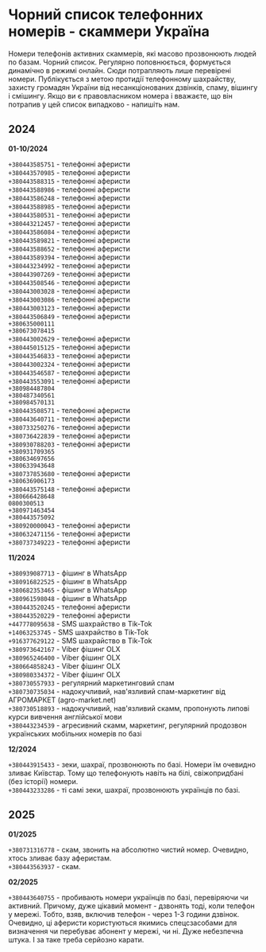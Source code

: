 # Чорний список телефонних номерів - скаммери Україна

Номери телефонів активних скаммерів, які масово прозвонюють людей по базам. Чорний список. Регулярно поповнюється, формується динамічно в режимі онлайн. Сюди потрапляють лише перевірені номери. Публікується з метою протидії телефонному шахрайству, захисту громадян України від несанкціонованих дзвінків, спаму, вішингу і смішингу. Якщо ви є правовласником номера і вважаєте, що він потрапив у цей список випадково - напишіть нам.

## 2024

**01-10/2024**

``+380443585751`` - телефонні аферисти  
``+380443570985`` - телефонні аферисти  
``+380443588315`` - телефонні аферисти  
``+380443588986`` - телефонні аферисти  
``+380443586248`` - телефонні аферисти  
`+380443588985` - телефонні аферисти  
`+380443580531` - телефонні аферисти  
`+380443212457` - телефонні аферисти  
`+380443586084` - телефонні аферисти  
`+380443589821` - телефонні аферисти  
`+380443588652` - телефонні аферисти  
`+380443589394` - телефонні аферисти  
`+380443234992` - телефонні аферисти  
`+380443907269` - телефонні аферисти  
`+380443508546` - телефонні аферисти  
`+380443003028` - телефонні аферисти  
`+380443003086` - телефонні аферисти  
`+380443003123` - телефонні аферисти  
`+380443506849` - телефонні аферисти  
`+380635000111`  
`+380673078415`  
`+380443002629` - телефонні аферисти  
`+380445015125` - телефонні аферисти  
`+380443546833` - телефонні аферисти  
`+380443002324` - телефонні аферисти  
`+380443546587` - телефонні аферисти  
`+380443553091` - телефонні аферисти  
`+380984487804`  
`+380487340561`  
`+380984570131`  
`+380443508571` - телефонні аферисти  
`+380443640711` - телефонні аферисти  
`+380733250276` - телефонні аферисти  
`+380736422839` - телефонні аферисти  
`+380930788203` - телефонні аферисти  
`+380931709365`  
`+380634697656`  
`+380633943648`  
`+380737853680` - телефонні аферисти  
`+380636906173`  
`+380443575148` - телефонні аферисти  
`+380666428648`  
``0800300513``  
`+380971463454`  
`+380443575092`  
`+380920000043` - телефонні аферисти  
`+380632471156` - телефонні аферисти  
`+380737349223` - телефонні аферисти  

**11/2024**

`+380939087713` - фішинг в WhatsApp  
`+380916822525` - фішинг в WhatsApp  
`+380682353465` - фішинг в WhatsApp  
`+380961598048` - фішинг в WhatsApp  
`+380443520245` - телефонні аферисти  
`+380443520229` - телефонні аферисти  
`+447778095638` - SMS шахрайство в Tik-Tok  
`+14063253745` - SMS шахрайство в Tik-Tok  
`+916377629122` - SMS шахрайство в Tik-Tok  
`+380973642167` - Viber фішинг OLX  
`+380965246400` - Viber фішинг OLX  
`+380664858243` - Viber фішинг OLX  
`+380980334372` - Viber фішинг OLX  
`+380730557933` - регулярний маркетинговий спам  
`+380730735034` - надокучливий, нав'язливий спам-маркетинг від АГРОМАРКЕТ (agro-market.net)  
`+380730518893` - надокучливий, нав'язливий скамм, пропонують липові курси вивчення англійської мови  
`+380443234539` - агресивний скамм, маркетинг, регулярний продозвон українських мобільних номерів по базі  

**12/2024**

`+380443915433` - зеки, шахраї, прозвонюють по базі. Номери їм очевидно зливає Київстар. Тому що телефонують навіть на білі, свіжопридбані (без історії) номери.   
`+380443233286` - ті самі зеки, шахраї, прозвонюють українців по базі.

## 2025

**01/2025**  

`+380731316778` - скам, звонить на абсолютно чистий номер. Очевидно, хтось зливає базу аферистам.  
`+380443563937` - скам.

**02/2025**  

`+380443640755` - пробивають номери українців по базі, перевіряючи чи активний. Причому, дуже цікавий момент - дзвонять тоді, коли телефон у мережі. Тобто, взяв, включив телефон - через 1-3 години дзвінок. Очевидно, ці аферисти користуються якимись спецсзасобами для визначення чи перебуває абонент у мережі, чи ні. Дуже небезпечна штука. І за таке треба серйозно карати. 
